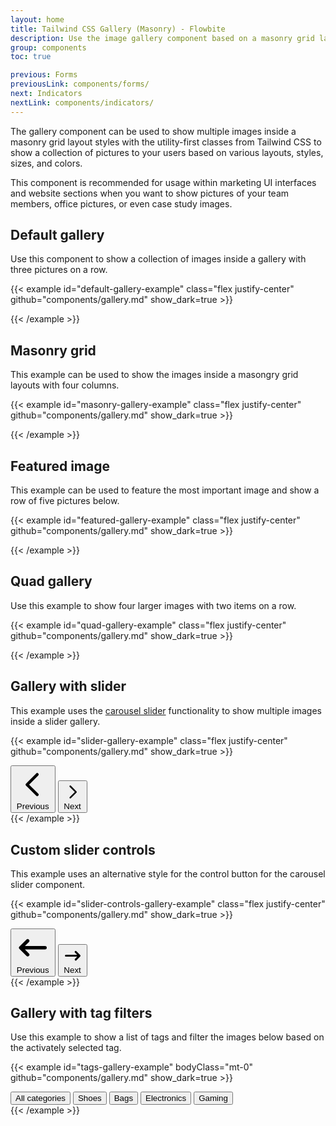 ```yaml
---
layout: home
title: Tailwind CSS Gallery (Masonry) - Flowbite
description: Use the image gallery component based on a masonry grid layout using flex and grid classes from Tailwind CSS to show multiple pictures based on various styles
group: components
toc: true

previous: Forms
previousLink: components/forms/
next: Indicators
nextLink: components/indicators/
---
```


The gallery component can be used to show multiple images inside a masonry grid layout styles with the utility-first classes from Tailwind CSS to show a collection of pictures to your users based on various layouts, styles, sizes, and colors.

This component is recommended for usage within marketing UI interfaces and website sections when you want to show pictures of your team members, office pictures, or even case study images.

## Default gallery

Use this component to show a collection of images inside a gallery with three pictures on a row.

{{< example id="default-gallery-example" class="flex justify-center" github="components/gallery.md" show_dark=true >}}
<div class="grid grid-cols-2 md:grid-cols-3 gap-4">
    <div>
        <img class="h-auto max-w-full rounded-lg" src="https://flowbite.s3.amazonaws.com/docs/gallery/square/image.jpg" alt="">
    </div>
    <div>
        <img class="h-auto max-w-full rounded-lg" src="https://flowbite.s3.amazonaws.com/docs/gallery/square/image-1.jpg" alt="">
    </div>
    <div>
        <img class="h-auto max-w-full rounded-lg" src="https://flowbite.s3.amazonaws.com/docs/gallery/square/image-2.jpg" alt="">
    </div>
    <div>
        <img class="h-auto max-w-full rounded-lg" src="https://flowbite.s3.amazonaws.com/docs/gallery/square/image-3.jpg" alt="">
    </div>
    <div>
        <img class="h-auto max-w-full rounded-lg" src="https://flowbite.s3.amazonaws.com/docs/gallery/square/image-4.jpg" alt="">
    </div>
    <div>
        <img class="h-auto max-w-full rounded-lg" src="https://flowbite.s3.amazonaws.com/docs/gallery/square/image-5.jpg" alt="">
    </div>
    <div>
        <img class="h-auto max-w-full rounded-lg" src="https://flowbite.s3.amazonaws.com/docs/gallery/square/image-6.jpg" alt="">
    </div>
    <div>
        <img class="h-auto max-w-full rounded-lg" src="https://flowbite.s3.amazonaws.com/docs/gallery/square/image-7.jpg" alt="">
    </div>
    <div>
        <img class="h-auto max-w-full rounded-lg" src="https://flowbite.s3.amazonaws.com/docs/gallery/square/image-8.jpg" alt="">
    </div>
    <div>
        <img class="h-auto max-w-full rounded-lg" src="https://flowbite.s3.amazonaws.com/docs/gallery/square/image-9.jpg" alt="">
    </div>
    <div>
        <img class="h-auto max-w-full rounded-lg" src="https://flowbite.s3.amazonaws.com/docs/gallery/square/image-10.jpg" alt="">
    </div>
    <div>
        <img class="h-auto max-w-full rounded-lg" src="https://flowbite.s3.amazonaws.com/docs/gallery/square/image-11.jpg" alt="">
    </div>
</div>
{{< /example >}}

## Masonry grid

This example can be used to show the images inside a masongry grid layouts with four columns.

{{< example id="masonry-gallery-example" class="flex justify-center" github="components/gallery.md" show_dark=true >}}
<div class="grid grid-cols-2 md:grid-cols-4 gap-4">
    <div class="grid gap-4">
        <div>
            <img class="h-auto max-w-full rounded-lg" src="https://flowbite.s3.amazonaws.com/docs/gallery/masonry/image.jpg" alt="">
        </div>
        <div>
            <img class="h-auto max-w-full rounded-lg" src="https://flowbite.s3.amazonaws.com/docs/gallery/masonry/image-1.jpg" alt="">
        </div>
        <div>
            <img class="h-auto max-w-full rounded-lg" src="https://flowbite.s3.amazonaws.com/docs/gallery/masonry/image-2.jpg" alt="">
        </div>
    </div>
    <div class="grid gap-4">
        <div>
            <img class="h-auto max-w-full rounded-lg" src="https://flowbite.s3.amazonaws.com/docs/gallery/masonry/image-3.jpg" alt="">
        </div>
        <div>
            <img class="h-auto max-w-full rounded-lg" src="https://flowbite.s3.amazonaws.com/docs/gallery/masonry/image-4.jpg" alt="">
        </div>
        <div>
            <img class="h-auto max-w-full rounded-lg" src="https://flowbite.s3.amazonaws.com/docs/gallery/masonry/image-5.jpg" alt="">
        </div>
    </div>
    <div class="grid gap-4">
        <div>
            <img class="h-auto max-w-full rounded-lg" src="https://flowbite.s3.amazonaws.com/docs/gallery/masonry/image-6.jpg" alt="">
        </div>
        <div>
            <img class="h-auto max-w-full rounded-lg" src="https://flowbite.s3.amazonaws.com/docs/gallery/masonry/image-7.jpg" alt="">
        </div>
        <div>
            <img class="h-auto max-w-full rounded-lg" src="https://flowbite.s3.amazonaws.com/docs/gallery/masonry/image-8.jpg" alt="">
        </div>
    </div>
    <div class="grid gap-4">
        <div>
            <img class="h-auto max-w-full rounded-lg" src="https://flowbite.s3.amazonaws.com/docs/gallery/masonry/image-9.jpg" alt="">
        </div>
        <div>
            <img class="h-auto max-w-full rounded-lg" src="https://flowbite.s3.amazonaws.com/docs/gallery/masonry/image-10.jpg" alt="">
        </div>
        <div>
            <img class="h-auto max-w-full rounded-lg" src="https://flowbite.s3.amazonaws.com/docs/gallery/masonry/image-11.jpg" alt="">
        </div>
    </div>
</div>
{{< /example >}}

## Featured image

This example can be used to feature the most important image and show a row of five pictures below.

{{< example id="featured-gallery-example" class="flex justify-center" github="components/gallery.md" show_dark=true >}}
<div class="grid gap-4">
    <div>
        <img class="h-auto max-w-full rounded-lg" src="https://flowbite.s3.amazonaws.com/docs/gallery/featured/image.jpg" alt="">
    </div>
    <div class="grid grid-cols-5 gap-4">
        <div>
            <img class="h-auto max-w-full rounded-lg" src="https://flowbite.s3.amazonaws.com/docs/gallery/square/image-1.jpg" alt="">
        </div>
        <div>
            <img class="h-auto max-w-full rounded-lg" src="https://flowbite.s3.amazonaws.com/docs/gallery/square/image-2.jpg" alt="">
        </div>
        <div>
            <img class="h-auto max-w-full rounded-lg" src="https://flowbite.s3.amazonaws.com/docs/gallery/square/image-3.jpg" alt="">
        </div>
        <div>
            <img class="h-auto max-w-full rounded-lg" src="https://flowbite.s3.amazonaws.com/docs/gallery/square/image-4.jpg" alt="">
        </div>
        <div>
            <img class="h-auto max-w-full rounded-lg" src="https://flowbite.s3.amazonaws.com/docs/gallery/square/image-5.jpg" alt="">
        </div>
    </div>
</div>
{{< /example >}}

## Quad gallery

Use this example to show four larger images with two items on a row.

{{< example id="quad-gallery-example" class="flex justify-center" github="components/gallery.md" show_dark=true >}}
<div class="grid grid-cols-2 gap-2">
        <div>
            <img class="h-auto max-w-full rounded-lg" src="https://flowbite.s3.amazonaws.com/docs/gallery/square/image-1.jpg" alt="">
        </div>
        <div>
            <img class="h-auto max-w-full rounded-lg" src="https://flowbite.s3.amazonaws.com/docs/gallery/square/image-2.jpg" alt="">
        </div>
        <div>
            <img class="h-auto max-w-full rounded-lg" src="https://flowbite.s3.amazonaws.com/docs/gallery/square/image-3.jpg" alt="">
        </div>
        <div>
            <img class="h-auto max-w-full rounded-lg" src="https://flowbite.s3.amazonaws.com/docs/gallery/square/image-4.jpg" alt="">
        </div>
    </div>
{{< /example >}}

## Gallery with slider

This example uses the [carousel slider](https://flowbite.com/docs/components/carousel/) functionality to show multiple images inside a slider gallery.

{{< example id="slider-gallery-example" class="flex justify-center" github="components/gallery.md" show_dark=true >}}
<div id="gallery" class="relative w-full" data-carousel="slide">
    <!-- Carousel wrapper -->
    <div class="relative h-56 overflow-hidden rounded-lg md:h-96">
         <!-- Item 1 -->
        <div class="hidden duration-700 ease-in-out" data-carousel-item>
            <img src="https://flowbite.s3.amazonaws.com/docs/gallery/square/image-1.jpg" class="absolute block max-w-full h-auto -translate-x-1/2 -translate-y-1/2 top-1/2 left-1/2" alt="">
        </div>
        <!-- Item 2 -->
        <div class="hidden duration-700 ease-in-out" data-carousel-item="active">
            <img src="https://flowbite.s3.amazonaws.com/docs/gallery/square/image-2.jpg" class="absolute block max-w-full h-auto -translate-x-1/2 -translate-y-1/2 top-1/2 left-1/2" alt="">
        </div>
        <!-- Item 3 -->
        <div class="hidden duration-700 ease-in-out" data-carousel-item>
            <img src="https://flowbite.s3.amazonaws.com/docs/gallery/square/image-3.jpg" class="absolute block max-w-full h-auto -translate-x-1/2 -translate-y-1/2 top-1/2 left-1/2" alt="">
        </div>
        <!-- Item 4 -->
        <div class="hidden duration-700 ease-in-out" data-carousel-item>
            <img src="https://flowbite.s3.amazonaws.com/docs/gallery/square/image-4.jpg" class="absolute block max-w-full h-auto -translate-x-1/2 -translate-y-1/2 top-1/2 left-1/2" alt="">
        </div>
        <!-- Item 5 -->
        <div class="hidden duration-700 ease-in-out" data-carousel-item>
            <img src="https://flowbite.s3.amazonaws.com/docs/gallery/square/image-5.jpg" class="absolute block max-w-full h-auto -translate-x-1/2 -translate-y-1/2 top-1/2 left-1/2" alt="">
        </div>
    </div>
    <!-- Slider controls -->
    <button type="button" class="absolute top-0 left-0 z-30 flex items-center justify-center h-full px-4 cursor-pointer group focus:outline-none" data-carousel-prev>
        <span class="inline-flex items-center justify-center w-10 h-10 rounded-full bg-white/30 dark:bg-gray-800/30 group-hover:bg-white/50 dark:group-hover:bg-gray-800/60 group-focus:ring-4 group-focus:ring-white dark:group-focus:ring-gray-800/70 group-focus:outline-none">
            <svg aria-hidden="true" class="w-6 h-6 text-white dark:text-gray-800" fill="none" stroke="currentColor" viewBox="0 0 24 24" xmlns="http://www.w3.org/2000/svg"><path stroke-linecap="round" stroke-linejoin="round" stroke-width="2" d="M15 19l-7-7 7-7"></path></svg>
            <span class="sr-only">Previous</span>
        </span>
    </button>
    <button type="button" class="absolute top-0 right-0 z-30 flex items-center justify-center h-full px-4 cursor-pointer group focus:outline-none" data-carousel-next>
        <span class="inline-flex items-center justify-center w-10 h-10 rounded-full bg-white/30 dark:bg-gray-800/30 group-hover:bg-white/50 dark:group-hover:bg-gray-800/60 group-focus:ring-4 group-focus:ring-white dark:group-focus:ring-gray-800/70 group-focus:outline-none">
            <svg aria-hidden="true" class="w-6 h-6 text-white dark:text-gray-800" fill="none" stroke="currentColor" viewBox="0 0 24 24" xmlns="http://www.w3.org/2000/svg"><path stroke-linecap="round" stroke-linejoin="round" stroke-width="2" d="M9 5l7 7-7 7"></path></svg>
            <span class="sr-only">Next</span>
        </span>
    </button>
</div>
{{< /example >}}

## Custom slider controls

This example uses an alternative style for the control button for the carousel slider component.

{{< example id="slider-controls-gallery-example" class="flex justify-center" github="components/gallery.md" show_dark=true >}}
<div id="custom-controls-gallery" class="relative w-full" data-carousel="slide">
    <!-- Carousel wrapper -->
    <div class="relative h-56 overflow-hidden rounded-lg md:h-96">
         <!-- Item 1 -->
        <div class="hidden duration-700 ease-in-out" data-carousel-item>
            <img src="https://flowbite.s3.amazonaws.com/docs/gallery/square/image-1.jpg" class="absolute block max-w-full h-auto -translate-x-1/2 -translate-y-1/2 top-1/2 left-1/2" alt="">
        </div>
        <!-- Item 2 -->
        <div class="hidden duration-700 ease-in-out" data-carousel-item="active">
            <img src="https://flowbite.s3.amazonaws.com/docs/gallery/square/image-2.jpg" class="absolute block max-w-full h-auto -translate-x-1/2 -translate-y-1/2 top-1/2 left-1/2" alt="">
        </div>
        <!-- Item 3 -->
        <div class="hidden duration-700 ease-in-out" data-carousel-item>
            <img src="https://flowbite.s3.amazonaws.com/docs/gallery/square/image-3.jpg" class="absolute block max-w-full h-auto -translate-x-1/2 -translate-y-1/2 top-1/2 left-1/2" alt="">
        </div>
        <!-- Item 4 -->
        <div class="hidden duration-700 ease-in-out" data-carousel-item>
            <img src="https://flowbite.s3.amazonaws.com/docs/gallery/square/image-4.jpg" class="absolute block max-w-full h-auto -translate-x-1/2 -translate-y-1/2 top-1/2 left-1/2" alt="">
        </div>
        <!-- Item 5 -->
        <div class="hidden duration-700 ease-in-out" data-carousel-item>
            <img src="https://flowbite.s3.amazonaws.com/docs/gallery/square/image-5.jpg" class="absolute block max-w-full h-auto -translate-x-1/2 -translate-y-1/2 top-1/2 left-1/2" alt="">
        </div>
    </div>
    <div class="flex justify-center items-center pt-4">
        <button type="button" class="flex justify-center items-center mr-4 h-full cursor-pointer group focus:outline-none" data-carousel-prev>
            <span class="text-gray-400 hover:text-gray-900 dark:hover:text-white group-focus:text-gray-900 dark:group-focus:text-white">
                <svg aria-hidden="true" class="w-6 h-6" fill="currentColor" viewBox="0 0 20 20" xmlns="http://www.w3.org/2000/svg"><path fill-rule="evenodd" d="M7.707 14.707a1 1 0 01-1.414 0l-4-4a1 1 0 010-1.414l4-4a1 1 0 011.414 1.414L5.414 9H17a1 1 0 110 2H5.414l2.293 2.293a1 1 0 010 1.414z" clip-rule="evenodd"></path></svg>
                <span class="sr-only">Previous</span>
            </span>
        </button>
        <button type="button" class="flex justify-center items-center h-full cursor-pointer group focus:outline-none" data-carousel-next>
            <span class="text-gray-400 hover:text-gray-900 dark:hover:text-white group-focus:text-gray-900 dark:group-focus:text-white">
                <svg aria-hidden="true" class="w-6 h-6" fill="currentColor" viewBox="0 0 20 20" xmlns="http://www.w3.org/2000/svg"><path fill-rule="evenodd" d="M12.293 5.293a1 1 0 011.414 0l4 4a1 1 0 010 1.414l-4 4a1 1 0 01-1.414-1.414L14.586 11H3a1 1 0 110-2h11.586l-2.293-2.293a1 1 0 010-1.414z" clip-rule="evenodd"></path></svg>
                <span class="sr-only">Next</span>
            </span>
        </button>
    </div>
</div>
{{< /example >}}

## Gallery with tag filters

Use this example to show a list of tags and filter the images below based on the activately selected tag.

{{< example id="tags-gallery-example" bodyClass="mt-0" github="components/gallery.md" show_dark=true >}}
<div class="flex items-center justify-center py-4 md:py-8 flex-wrap">
    <button type="button" class="text-blue-700 hover:text-white border border-blue-600 bg-white hover:bg-blue-700 focus:ring-4 focus:outline-none focus:ring-blue-300 rounded-full text-base px-5 py-2.5 text-center mr-3 mb-3 dark:border-blue-500 dark:text-blue-500 dark:hover:text-white dark:hover:bg-blue-500 dark:bg-gray-900 dark:focus:ring-blue-800">All categories</button>
    <button type="button" class="text-gray-900 border border-white hover:border-gray-200 dark:border-gray-900 dark:bg-gray-900 dark:hover:border-gray-700 bg-white focus:ring-4 focus:outline-none focus:ring-gray-300 rounded-full text-base px-5 py-2.5 text-center mr-3 mb-3 dark:text-white dark:focus:ring-gray-800">Shoes</button>
    <button type="button" class="text-gray-900 border border-white hover:border-gray-200 dark:border-gray-900 dark:bg-gray-900 dark:hover:border-gray-700 bg-white focus:ring-4 focus:outline-none focus:ring-gray-300 rounded-full text-base px-5 py-2.5 text-center mr-3 mb-3 dark:text-white dark:focus:ring-gray-800">Bags</button>
    <button type="button" class="text-gray-900 border border-white hover:border-gray-200 dark:border-gray-900 dark:bg-gray-900 dark:hover:border-gray-700 bg-white focus:ring-4 focus:outline-none focus:ring-gray-300 rounded-full text-base px-5 py-2.5 text-center mr-3 mb-3 dark:text-white dark:focus:ring-gray-800">Electronics</button>
    <button type="button" class="text-gray-900 border border-white hover:border-gray-200 dark:border-gray-900 dark:bg-gray-900 dark:hover:border-gray-700 bg-white focus:ring-4 focus:outline-none focus:ring-gray-300 rounded-full text-base px-5 py-2.5 text-center mr-3 mb-3 dark:text-white dark:focus:ring-gray-800">Gaming</button>
</div>
<div class="grid grid-cols-2 md:grid-cols-3 gap-4">
    <div>
        <img class="h-auto max-w-full rounded-lg" src="https://flowbite.s3.amazonaws.com/docs/gallery/square/image.jpg" alt="">
    </div>
    <div>
        <img class="h-auto max-w-full rounded-lg" src="https://flowbite.s3.amazonaws.com/docs/gallery/square/image-1.jpg" alt="">
    </div>
    <div>
        <img class="h-auto max-w-full rounded-lg" src="https://flowbite.s3.amazonaws.com/docs/gallery/square/image-2.jpg" alt="">
    </div>
    <div>
        <img class="h-auto max-w-full rounded-lg" src="https://flowbite.s3.amazonaws.com/docs/gallery/square/image-3.jpg" alt="">
    </div>
    <div>
        <img class="h-auto max-w-full rounded-lg" src="https://flowbite.s3.amazonaws.com/docs/gallery/square/image-4.jpg" alt="">
    </div>
    <div>
        <img class="h-auto max-w-full rounded-lg" src="https://flowbite.s3.amazonaws.com/docs/gallery/square/image-5.jpg" alt="">
    </div>
    <div>
        <img class="h-auto max-w-full rounded-lg" src="https://flowbite.s3.amazonaws.com/docs/gallery/square/image-6.jpg" alt="">
    </div>
    <div>
        <img class="h-auto max-w-full rounded-lg" src="https://flowbite.s3.amazonaws.com/docs/gallery/square/image-7.jpg" alt="">
    </div>
    <div>
        <img class="h-auto max-w-full rounded-lg" src="https://flowbite.s3.amazonaws.com/docs/gallery/square/image-8.jpg" alt="">
    </div>
    <div>
        <img class="h-auto max-w-full rounded-lg" src="https://flowbite.s3.amazonaws.com/docs/gallery/square/image-9.jpg" alt="">
    </div>
    <div>
        <img class="h-auto max-w-full rounded-lg" src="https://flowbite.s3.amazonaws.com/docs/gallery/square/image-10.jpg" alt="">
    </div>
    <div>
        <img class="h-auto max-w-full rounded-lg" src="https://flowbite.s3.amazonaws.com/docs/gallery/square/image-11.jpg" alt="">
    </div>
</div>
{{< /example >}}